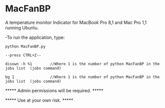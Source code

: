 # MacFanBP
A temperature monitor Indicator for MacBook Pro 8,1 and Mac Pro 1,1 running Ubuntu.

-To run the application, type: 

    python MacFanBP.py
    
    --press CTRL+Z--
    
    disown -h %1        //Where 1 is the number of python MacFanBP in the jobs list  (jobs command)
    
    bg 1                //Where 1 is the number of python MacFanBP in the jobs list  (jobs command)
    
***** Admin permissions will be required. *****

***** Use at your own risk. *****

